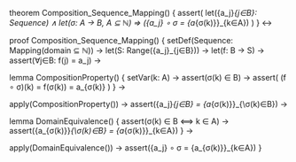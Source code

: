 theorem Composition_Sequence_Mapping() {
  assert(
    let({a_j}_{j∈B}: Sequence) ∧
    let(σ: A → B, A ⊆ ℕ) ⇒
    ({a_j} ∘ σ = {a_{σ(k)}}_{k∈A})
  )
} ↔

proof Composition_Sequence_Mapping() {
  setDef(Sequence: Mapping(domain ⊆ ℕ)) →
  let(S: Range({a_j}_{j∈B})) →
  let(f: B → S) →
  assert(∀j∈B: f(j) = a_j) →
  
  lemma CompositionProperty() {
    setVar(k: A) →
    assert(σ(k) ∈ B) →
    assert(
      (f ∘ σ)(k) = f(σ(k)) = a_{σ(k)}
    )
  } →
  
  apply(CompositionProperty()) →
  assert({a_j}_{j∈B} = {a_{σ(k)}}_{\σ(k)∈B}) →
  
  lemma DomainEquivalence() {
    assert(σ(k) ∈ B ⟺ k ∈ A) →
    assert({a_{σ(k)}}_{\σ(k)∈B} = {a_{σ(k)}}_{k∈A})
  } →
  
  apply(DomainEquivalence()) →
  assert({a_j} ∘ σ = {a_{σ(k)}}_{k∈A})
}